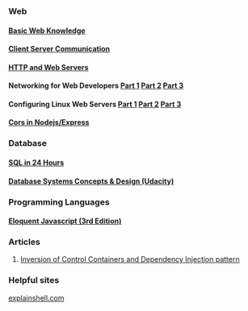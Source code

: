 ### Web
#### [Basic Web Knowledge](/basic-web-knowlege.md)
#### [Client Server Communication](/Client-Server-Communnication.md)
#### [HTTP and Web Servers](/HTTP-and-Web-Servers.md)
#### Networking for Web Developers [Part 1](/Networking-for-Web-Developer-Part1.md) [Part 2](/Networking-for-Web-Developer-Part2.md) [Part 3](/Networking-for-Web-Developer-Part3.md)
#### Configuring Linux Web Servers [Part 1](/Configuring-Linux-Web-Servers-part1.md) [Part 2](/Configuring-Linux-Web-Servers-part2.md) [Part 3](/Configuring-Linux-Web-Servers-part3.md)
#### [Cors in Nodejs/Express](/Cors-in-Express.md)

### Database

#### [SQL in 24 Hours](https://docs.google.com/document/d/1IlxwsAVQSm3hUI7OtbXHhPY0Y0Abot94-N7g32kpJtc/edit?usp=sharing)
#### [Database Systems Concepts & Design (Udacity)](https://docs.google.com/document/d/1ova5842pa6AbyCJpEIKeeTi9QXkImOGeoPY6J6ZsUCs/edit?usp=sharing)

### Programming Languages
#### [Eloquent Javascript (3rd Edition)](https://docs.google.com/document/d/1ZU5A8xfihScfoau0FNzTwyubJY_BC38fkhAYDrjrf8o/edit?usp=sharing)

### Articles
1. [Inversion of Control Containers and Dependency Injection pattern](https://www.martinfowler.com/articles/injection.html)
### Helpful sites
[explainshell.com](https://explainshell.com/)